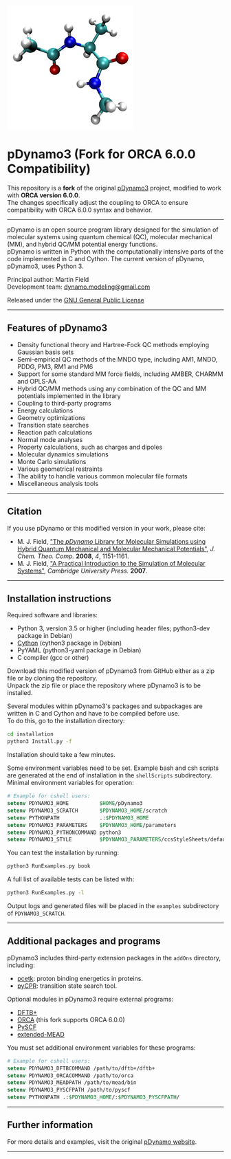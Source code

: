 ![pDynamo *logo*](logo.png)

# pDynamo3 (Fork for ORCA 6.0.0 Compatibility)

This repository is a **fork** of the original [pDynamo3](https://github.com/dynamo.modeling/pdynamo3) project, modified to work with **ORCA version 6.0.0**.  
The changes specifically adjust the coupling to ORCA to ensure compatibility with ORCA 6.0.0 syntax and behavior.

---

pDynamo is an open source program library designed for the simulation of molecular systems using quantum chemical (QC), molecular mechanical (MM), and hybrid QC/MM potential energy functions.  
pDynamo is written in Python with the computationally intensive parts of the code implemented in C and Cython. The current version of pDynamo, pDynamo3, uses Python 3.

Principal author: Martin Field  
Development team: <dynamo.modeling@gmail.com>  

Released under the [GNU General Public License](gpl-3.0.txt)

---

## Features of pDynamo3
- Density functional theory and Hartree-Fock QC methods employing Gaussian basis sets
- Semi-empirical QC methods of the MNDO type, including AM1, MNDO, PDDG, PM3, RM1 and PM6
- Support for some standard MM force fields, including AMBER, CHARMM and OPLS-AA
- Hybrid QC/MM methods using any combination of the QC and MM potentials implemented in the library
- Coupling to third-party programs
- Energy calculations
- Geometry optimizations
- Transition state searches
- Reaction path calculations
- Normal mode analyses
- Property calculations, such as charges and dipoles
- Molecular dynamics simulations
- Monte Carlo simulations
- Various geometrical restraints
- The ability to handle various common molecular file formats
- Miscellaneous analysis tools

---

## Citation
If you use pDynamo or this modified version in your work, please cite:

- M. J. Field, ["The *pDynamo* Library for Molecular Simulations using Hybrid Quantum Mechanical and Molecular Mechanical Potentials"](https://pubs.acs.org/doi/10.1021/ct800092p), *J. Chem. Theo. Comp.* **2008**, *4*, 1151-1161.
- M. J. Field, ["A Practical Introduction to the Simulation of Molecular Systems"](https://www.cambridge.org/core/books/practical-introduction-to-the-simulation-of-molecular-systems/E91B9A8E90237C3D63F6A589105FF38B), *Cambridge University Press.* **2007**.

---

## Installation instructions
Required software and libraries:

- Python 3, version 3.5 or higher (including header files; python3-dev package in Debian)
- [Cython](https://cython.org/) (cython3 package in Debian)
- PyYAML (python3-yaml package in Debian)
- C compiler (gcc or other)

Download this modified version of pDynamo3 from GitHub either as a zip file or by cloning the repository.  
Unpack the zip file or place the repository where pDynamo3 is to be installed.

Several modules within pDynamo3's packages and subpackages are written in C and Cython and have to be compiled before use.  
To do this, go to the installation directory:

```bash
cd installation
python3 Install.py -f
```

Installation should take a few minutes.

Some environment variables need to be set. Example bash and csh scripts are generated at the end of installation in the `shellScripts` subdirectory.  
Minimal environment variables for operation:

```csh
# Example for cshell users:
setenv PDYNAMO3_HOME          $HOME/pDynamo3
setenv PDYNAMO3_SCRATCH       $PDYNAMO3_HOME/scratch
setenv PYTHONPATH             .:$PDYNAMO3_HOME
setenv PDYNAMO3_PARAMETERS    $PDYNAMO3_HOME/parameters
setenv PDYNAMO3_PYTHONCOMMAND python3
setenv PDYNAMO3_STYLE         $PDYNAMO3_PARAMETERS/ccsStyleSheets/defaultStyle.css
```

You can test the installation by running:

```bash
python3 RunExamples.py book
```

A full list of available tests can be listed with:

```bash
python3 RunExamples.py -l
```

Output logs and generated files will be placed in the `examples` subdirectory of `PDYNAMO3_SCRATCH`.

---

## Additional packages and programs

pDynamo3 includes third-party extension packages in the `addOns` directory, including:

- [pcetk](https://github.com/mfx9/pcetk): proton binding energetics in proteins.
- [pyCPR](http://www.bisb.uni-bayreuth.de/index.php?page=data/PyCPR/PyCPR): transition state search tool.

Optional modules in pDynamo3 require external programs:

- [DFTB+](https://dftbplus.org/)
- [ORCA](https://orcaforum.kofo.mpg.de/app.php/portal) (this fork supports ORCA 6.0.0)
- [PySCF](https://github.com/pyscf/pyscf)
- [extended-MEAD](http://www.bisb.uni-bayreuth.de/index.php?page=downloads)

You must set additional environment variables for these programs:

```csh
# Example for cshell users:
setenv PDYNAMO3_DFTBCOMMAND /path/to/dftb+/dftb+
setenv PDYNAMO3_ORCACOMMAND /path/to/orca
setenv PDYNAMO3_MEADPATH /path/to/mead/bin
setenv PDYNAMO3_PYSCFPATH /path/to/pyscf
setenv PYTHONPATH .:$PDYNAMO3_HOME/:$PDYNAMO3_PYSCFPATH/
```

---

## Further information
For more details and examples, visit the original [pDynamo website](https://sites.google.com/site/pdynamomodeling/home).

---
